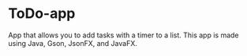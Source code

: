 # ToDo-app

App that allows you to add tasks with a timer to a list. This app is made using Java, Gson, JsonFX, and JavaFX.
